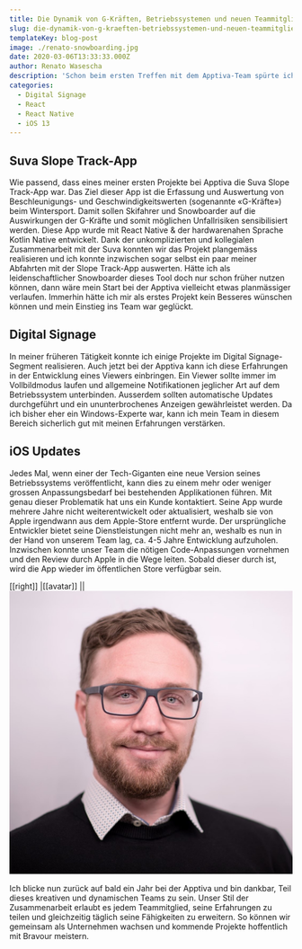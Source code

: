 ```yaml
---
title: Die Dynamik von G-Kräften, Betriebssystemen und neuen Teammitgliedern
slug: die-dynamik-von-g-kraeften-betriebssystemen-und-neuen-teammitgliedern
templateKey: blog-post
image: ./renato-snowboarding.jpg
date: 2020-03-06T13:33:33.000Z
author: Renato Wasescha
description: 'Schon beim ersten Treffen mit dem Apptiva-Team spürte ich, dass es passt. Hier treffen verschiedene Kräfte aufeinander: kreativer Erfindergeist, innovatives Unternehmertum und ein dynamischer Team-Spirit. Ich freute mich sehr auf die Herausforderung, das Team per Anfang April 2019 zu ergänzen, obwohl der Start aufgrund eines Snowboard-Unfalls etwas holpriger war, als geplant.'
categories:
  - Digital Signage
  - React
  - React Native
  - iOS 13
---
```


## Suva Slope Track-App

Wie passend, dass eines meiner ersten Projekte bei Apptiva die Suva Slope Track-App war.
Das Ziel dieser App ist die Erfassung und Auswertung von Beschleunigungs- und Geschwindigkeitswerten (sogenannte «G-Kräfte») beim Wintersport. Damit sollen Skifahrer und Snowboarder auf die Auswirkungen der G-Kräfte und somit möglichen Unfallrisiken sensibilisiert werden. Diese App wurde mit React Native & der hardwarenahen Sprache Kotlin Native entwickelt.
Dank der unkomplizierten und kollegialen Zusammenarbeit mit der Suva konnten wir das Projekt plangemäss realisieren und ich konnte inzwischen sogar selbst ein paar meiner Abfahrten mit der Slope Track-App auswerten. Hätte ich als leidenschaftlicher Snowboarder dieses Tool doch nur schon früher nutzen können, dann wäre mein Start bei der Apptiva vielleicht etwas planmässiger verlaufen. Immerhin hätte ich mir als erstes Projekt kein Besseres wünschen können und mein Einstieg ins Team war geglückt.

## Digital Signage

In meiner früheren Tätigkeit konnte ich einige Projekte im Digital Signage-Segment realisieren. Auch jetzt bei der Apptiva kann ich diese Erfahrungen in der Entwicklung eines Viewers einbringen. Ein Viewer sollte immer im Vollbildmodus laufen und allgemeine Notifikationen jeglicher Art auf dem Betriebssystem unterbinden. Ausserdem sollten automatische Updates durchgeführt und ein ununterbrochenes Anzeigen gewährleistet werden. Da ich bisher eher ein Windows-Experte war, kann ich mein Team in diesem Bereich sicherlich gut mit meinen Erfahrungen verstärken.

## iOS Updates

Jedes Mal, wenn einer der Tech-Giganten eine neue Version seines Betriebssystems veröffentlicht, kann dies zu einem mehr oder weniger grossen Anpassungsbedarf bei bestehenden Applikationen führen. Mit genau dieser Problematik hat uns ein Kunde kontaktiert. Seine App wurde mehrere Jahre nicht weiterentwickelt oder aktualisiert, weshalb sie von Apple irgendwann aus dem Apple-Store entfernt wurde. Der ursprüngliche Entwickler bietet seine Dienstleistungen nicht mehr an, weshalb es nun in der Hand von unserem Team lag, ca. 4-5 Jahre Entwicklung aufzuholen. Inzwischen konnte unser Team die nötigen Code-Anpassungen vornehmen und den Review durch Apple in die Wege leiten. Sobald dieser durch ist, wird die App wieder im öffentlichen Store verfügbar sein.

[[right]]
|[[avatar]]
||![Renato Wasescha](./renato-wasescha.jpg)

Ich blicke nun zurück auf bald ein Jahr bei der Apptiva und bin dankbar, Teil dieses kreativen und dynamischen Teams zu sein. Unser Stil der Zusammenarbeit erlaubt es jedem Teammitglied, seine Erfahrungen zu teilen und gleichzeitig täglich seine Fähigkeiten zu erweitern. So können wir gemeinsam als Unternehmen wachsen und kommende Projekte hoffentlich mit Bravour meistern.
